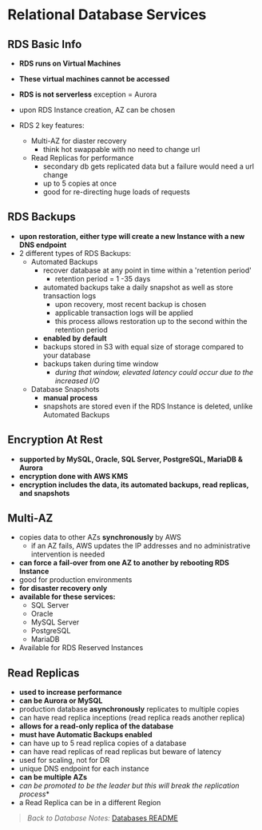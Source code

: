 # Relational Database Services

## RDS Basic Info

* **RDS runs on Virtual Machines**
* **These virtual machines cannot be accessed**
* **RDS is not serverless** exception = Aurora
* upon RDS Instance creation, AZ can be chosen

* RDS 2 key features:
  * Multi-AZ for diaster recovery
    * think hot swappable with no need to change url
  * Read Replicas for performance
    * secondary db gets replicated data but a failure would need a url change
    * up to 5 copies at once
    * good for re-directing huge loads of requests

## RDS Backups

* **upon restoration, either type will create a new Instance with a new DNS endpoint**
* 2 different types of RDS Backups:
  * Automated Backups
    * recover database at any point in time within a 'retention period'
      * retention period = 1 -35 days
    * automated backups take a daily snapshot as well as store transaction logs
      * upon recovery, most recent backup is chosen
      * applicable transaction logs will be applied
      * this process allows restoration up to the second within the retention period
    * **enabled by default**
    * backups stored in S3 with equal size of storage compared to your database
    * backups taken during time window
      * *during that window, elevated latency could occur due to the increased I/O*
  * Database Snapshots
    * **manual process**
    * snapshots are stored even if the RDS Instance is deleted, unlike Automated Backups

## Encryption At Rest

* **supported by MySQL, Oracle, SQL Server, PostgreSQL, MariaDB & Aurora**
* **encryption done with AWS KMS**
* **encryption includes the data, its automated backups, read replicas, and snapshots**

## Multi-AZ

* copies data to other AZs **synchronously** by AWS
  * if an AZ fails, AWS updates the IP addresses and no administrative intervention is needed
* **can force a fail-over from one AZ to another by rebooting RDS Instance**
* good for production environments
* **for disaster recovery only**
* **available for these services:**
  * SQL Server
  * Oracle
  * MySQL Server
  * PostgreSQL
  * MariaDB
* Available for RDS Reserved Instances

## Read Replicas

* **used to increase performance**
* **can be Aurora or MySQL**
* production database **asynchronously** replicates to multiple copies
* can have read replica inceptions (read replica reads another replica)
* **allows for a read-only replica of the database**
* **must have Automatic Backups enabled**
* can have up to 5 read replica copies of a database
* can have read replicas of read replicas but beware of latency
* used for scaling, not for DR
* unique DNS endpoint for each instance
* **can be multiple AZs**
* *can be promoted to be the leader but this will break the replication process**
* a Read Replica can be in a different Region

> *Back to Database Notes:* [Databases README](./README.md)
